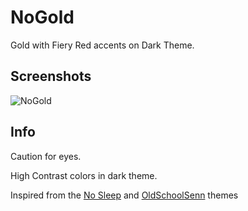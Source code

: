 # NoGold
Gold with Fiery Red accents on Dark Theme.
## Screenshots
![NoGold](https://user-images.githubusercontent.com/84371526/119232720-df63e180-bb43-11eb-947c-0523acc152cc.jpg)




## Info

Caution for eyes.

High Contrast colors in dark theme.

Inspired from the [No Sleep](https://github.com/morpheusthewhite/spicetify-themes/tree/master/NoSleep) and [OldSchoolSenn](https://github.com/morpheusthewhite/spicetify-themes/tree/master/OldSchoolSenn) themes


